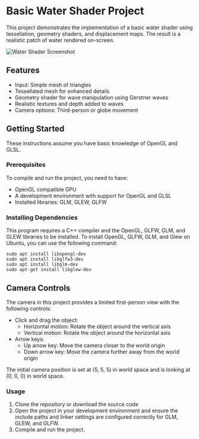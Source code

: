# Basic Water Shader Project

This project demonstrates the implementation of a basic water shader using tessellation, geometry shaders, and displacement maps. The result is a realistic patch of water rendered on-screen.

![Water Shader Screenshot](screenshot.png)

## Features

* Input: Simple mesh of triangles
* Tessellated mesh for enhanced details
* Geometry shader for wave manipulation using Gerstner waves
* Realistic textures and depth added to waves
* Camera options: Third-person or globe movement

## Getting Started

These instructions assume you have basic knowledge of OpenGL and GLSL.

### Prerequisites

To compile and run the project, you need to have:

* OpenGL compatible GPU
* A development environment with support for OpenGL and GLSL
* Installed libraries: GLM, GLEW, GLFW

### Installing Dependencies
This program requires a C++ compiler and the OpenGL, GLFW, GLM, and GLEW libraries to be installed. To install OpenGL, GLFW, GLM, and Glew on Ubuntu, you can use the following command:

```
sudo apt install libopengl-dev
sudo apt install libglfw3-dev
sudo apt install libglm-dev
sudo apt-get install libglew-dev
```
## Camera Controls

The camera in this project provides a limited first-person view with the following controls:

* Click and drag the object:
  * Horizontal motion: Rotate the object around the vertical axis
  * Vertical motion: Rotate the object around the horizontal axis
* Arrow keys:
  * Up arrow key: Move the camera closer to the world origin
  * Down arrow key: Move the camera further away from the world origin

The initial camera position is set at (5, 5, 5) in world space and is looking at (0, 0, 0) in world space.

### Usage

1. Clone the repository or download the source code
2. Open the project in your development environment and ensure the include paths and linker settings are configured correctly for GLM, GLEW, and GLFW.
3. Compile and run the project.
